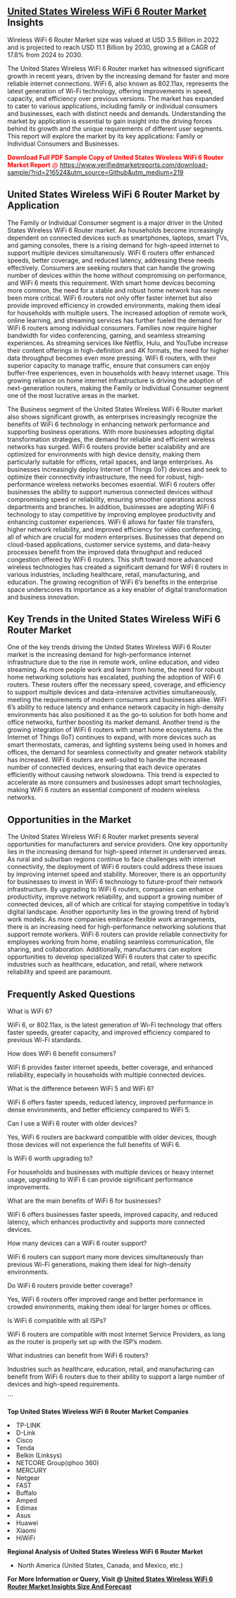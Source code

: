<h2><a href="https://www.verifiedmarketreports.com/download-sample/?rid=216524&amp;utm_source=Github&amp;utm_medium=219" target="_blank">United States Wireless WiFi 6 Router Market</a> Insights</h2><p>Wireless WiFi 6 Router Market size was valued at USD 3.5 Billion in 2022 and is projected to reach USD 11.1 Billion by 2030, growing at a CAGR of 17.8% from 2024 to 2030.</p><p> <p>The United States Wireless WiFi 6 Router market has witnessed significant growth in recent years, driven by the increasing demand for faster and more reliable internet connections. WiFi 6, also known as 802.11ax, represents the latest generation of Wi-Fi technology, offering improvements in speed, capacity, and efficiency over previous versions. The market has expanded to cater to various applications, including family or individual consumers and businesses, each with distinct needs and demands. Understanding the market by application is essential to gain insight into the driving forces behind its growth and the unique requirements of different user segments. This report will explore the market by its key applications: Family or Individual Consumers and Businesses. <p><span class=""><span style="color: #ff0000;"><strong>Download Full PDF Sample Copy of United States Wireless WiFi 6 Router Market Report</strong> @ </span><a href="https://www.verifiedmarketreports.com/download-sample/?rid=216524&amp;utm_source=Github&amp;utm_medium=219" target="_blank">https://www.verifiedmarketreports.com/download-sample/?rid=216524&amp;utm_source=Github&amp;utm_medium=219</a></span></p></p> <h2>United States Wireless WiFi 6 Router Market by Application</h2> <p>The Family or Individual Consumer segment is a major driver in the United States Wireless WiFi 6 Router market. As households become increasingly dependent on connected devices such as smartphones, laptops, smart TVs, and gaming consoles, there is a rising demand for high-speed internet to support multiple devices simultaneously. WiFi 6 routers offer enhanced speeds, better coverage, and reduced latency, addressing these needs effectively. Consumers are seeking routers that can handle the growing number of devices within the home without compromising on performance, and WiFi 6 meets this requirement. With smart home devices becoming more common, the need for a stable and robust home network has never been more critical. WiFi 6 routers not only offer faster internet but also provide improved efficiency in crowded environments, making them ideal for households with multiple users. The increased adoption of remote work, online learning, and streaming services has further fueled the demand for WiFi 6 routers among individual consumers. Families now require higher bandwidth for video conferencing, gaming, and seamless streaming experiences. As streaming services like Netflix, Hulu, and YouTube increase their content offerings in high-definition and 4K formats, the need for higher data throughput becomes even more pressing. WiFi 6 routers, with their superior capacity to manage traffic, ensure that consumers can enjoy buffer-free experiences, even in households with heavy internet usage. This growing reliance on home internet infrastructure is driving the adoption of next-generation routers, making the Family or Individual Consumer segment one of the most lucrative areas in the market.</p> <p>The Business segment of the United States Wireless WiFi 6 Router market also shows significant growth, as enterprises increasingly recognize the benefits of WiFi 6 technology in enhancing network performance and supporting business operations. With more businesses adopting digital transformation strategies, the demand for reliable and efficient wireless networks has surged. WiFi 6 routers provide better scalability and are optimized for environments with high device density, making them particularly suitable for offices, retail spaces, and large enterprises. As businesses increasingly deploy Internet of Things (IoT) devices and seek to optimize their connectivity infrastructure, the need for robust, high-performance wireless networks becomes essential. WiFi 6 routers offer businesses the ability to support numerous connected devices without compromising speed or reliability, ensuring smoother operations across departments and branches. In addition, businesses are adopting WiFi 6 technology to stay competitive by improving employee productivity and enhancing customer experiences. WiFi 6 allows for faster file transfers, higher network reliability, and improved efficiency for video conferencing, all of which are crucial for modern enterprises. Businesses that depend on cloud-based applications, customer service systems, and data-heavy processes benefit from the improved data throughput and reduced congestion offered by WiFi 6 routers. This shift toward more advanced wireless technologies has created a significant demand for WiFi 6 routers in various industries, including healthcare, retail, manufacturing, and education. The growing recognition of WiFi 6’s benefits in the enterprise space underscores its importance as a key enabler of digital transformation and business innovation.</p> <h2>Key Trends in the United States Wireless WiFi 6 Router Market</h2> <p>One of the key trends driving the United States Wireless WiFi 6 Router market is the increasing demand for high-performance internet infrastructure due to the rise in remote work, online education, and video streaming. As more people work and learn from home, the need for robust home networking solutions has escalated, pushing the adoption of WiFi 6 routers. These routers offer the necessary speed, coverage, and efficiency to support multiple devices and data-intensive activities simultaneously, meeting the requirements of modern consumers and businesses alike. WiFi 6’s ability to reduce latency and enhance network capacity in high-density environments has also positioned it as the go-to solution for both home and office networks, further boosting its market demand. Another trend is the growing integration of WiFi 6 routers with smart home ecosystems. As the Internet of Things (IoT) continues to expand, with more devices such as smart thermostats, cameras, and lighting systems being used in homes and offices, the demand for seamless connectivity and greater network stability has increased. WiFi 6 routers are well-suited to handle the increased number of connected devices, ensuring that each device operates efficiently without causing network slowdowns. This trend is expected to accelerate as more consumers and businesses adopt smart technologies, making WiFi 6 routers an essential component of modern wireless networks.</p> <h2>Opportunities in the Market</h2> <p>The United States Wireless WiFi 6 Router market presents several opportunities for manufacturers and service providers. One key opportunity lies in the increasing demand for high-speed internet in underserved areas. As rural and suburban regions continue to face challenges with internet connectivity, the deployment of WiFi 6 routers could address these issues by improving internet speed and stability. Moreover, there is an opportunity for businesses to invest in WiFi 6 technology to future-proof their network infrastructure. By upgrading to WiFi 6 routers, companies can enhance productivity, improve network reliability, and support a growing number of connected devices, all of which are critical for staying competitive in today’s digital landscape. Another opportunity lies in the growing trend of hybrid work models. As more companies embrace flexible work arrangements, there is an increasing need for high-performance networking solutions that support remote workers. WiFi 6 routers can provide reliable connectivity for employees working from home, enabling seamless communication, file sharing, and collaboration. Additionally, manufacturers can explore opportunities to develop specialized WiFi 6 routers that cater to specific industries such as healthcare, education, and retail, where network reliability and speed are paramount.</p> <h2>Frequently Asked Questions</h2> <p>What is WiFi 6?</p> <p>WiFi 6, or 802.11ax, is the latest generation of Wi-Fi technology that offers faster speeds, greater capacity, and improved efficiency compared to previous Wi-Fi standards.</p> <p>How does WiFi 6 benefit consumers?</p> <p>WiFi 6 provides faster internet speeds, better coverage, and enhanced reliability, especially in households with multiple connected devices.</p> <p>What is the difference between WiFi 5 and WiFi 6?</p> <p>WiFi 6 offers faster speeds, reduced latency, improved performance in dense environments, and better efficiency compared to WiFi 5.</p> <p>Can I use a WiFi 6 router with older devices?</p> <p>Yes, WiFi 6 routers are backward compatible with older devices, though those devices will not experience the full benefits of WiFi 6.</p> <p>Is WiFi 6 worth upgrading to?</p> <p>For households and businesses with multiple devices or heavy internet usage, upgrading to WiFi 6 can provide significant performance improvements.</p> <p>What are the main benefits of WiFi 6 for businesses?</p> <p>WiFi 6 offers businesses faster speeds, improved capacity, and reduced latency, which enhances productivity and supports more connected devices.</p> <p>How many devices can a WiFi 6 router support?</p> <p>WiFi 6 routers can support many more devices simultaneously than previous Wi-Fi generations, making them ideal for high-density environments.</p> <p>Do WiFi 6 routers provide better coverage?</p> <p>Yes, WiFi 6 routers offer improved range and better performance in crowded environments, making them ideal for larger homes or offices.</p> <p>Is WiFi 6 compatible with all ISPs?</p> <p>WiFi 6 routers are compatible with most Internet Service Providers, as long as the router is properly set up with the ISP’s modem.</p> <p>What industries can benefit from WiFi 6 routers?</p> <p>Industries such as healthcare, education, retail, and manufacturing can benefit from WiFi 6 routers due to their ability to support a large number of devices and high-speed requirements.</p> ```</p><p><strong>Top United States Wireless WiFi 6 Router Market Companies</strong></p><div data-test-id=""><p><li>TP-LINK</li><li> D-Link</li><li> Cisco</li><li> Tenda</li><li> Belkin (Linksys)</li><li> NETCORE Group(qihoo 360)</li><li> MERCURY</li><li> Netgear</li><li> FAST</li><li> Buffalo</li><li> Amped</li><li> Edimax</li><li> Asus</li><li> Huawei</li><li> Xiaomi</li><li> HiWiFi</li></p><div><strong>Regional Analysis of&nbsp;United States Wireless WiFi 6 Router Market</strong></div><ul><li dir="ltr"><p dir="ltr">North America&nbsp;(United States, Canada, and Mexico, etc.)</p></li></ul><p><strong>For More Information or Query, Visit @&nbsp;</strong><strong><a href="https://www.verifiedmarketreports.com/product/wireless-wifi-6-router-market/?utm_source=Github&amp;utm_medium=219" target="_blank">United States Wireless WiFi 6 Router Market Insights Size And Forecast</a></strong></p></div>
